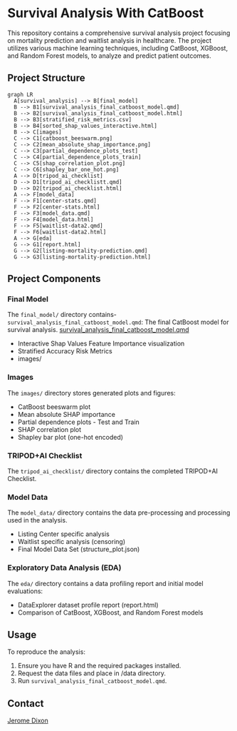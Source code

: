 # **Survival Analysis With CatBoost**

This repository contains a comprehensive survival analysis project focusing on mortality prediction and waitlist analysis in healthcare. The project utilizes various machine learning techniques, including CatBoost, XGBoost, and Random Forest models, to analyze and predict patient outcomes.

## Project Structure

```mermaid
graph LR
  A[survival_analysis] --> B[final_model]
  B --> B1[survival_analysis_final_catboost_model.qmd]
  B --> B2[survival_analysis_final_catboost_model.html]
  B --> B3[stratified_risk_metrics.csv]
  B --> B4[sorted_shap_values_interactive.html]
  B --> C[images]
  C --> C1[catboost_beeswarm.png]
  C --> C2[mean_absolute_shap_importance.png]
  C --> C3[partial_dependence_plots_test]
  C --> C4[partial_dependence_plots_train]
  C --> C5[shap_correlation_plot.png]
  C --> C6[shapley_bar_one_hot.png]
  A --> D[tripod_ai_checklist]
  D --> D1[tripod_ai_checklistt.qmd]
  D --> D2[tripod_ai_checklist.html]
  A --> F[model_data]
  F --> F1[center-stats.qmd]
  F --> F2[center-stats.html]
  F --> F3[model_data.qmd]
  F --> F4[model_data.html]
  F --> F5[waitlist-data2.qmd]
  F --> F6[waitlist-data2.html]
  A --> G[eda]
  G --> G1[report.html]
  G --> G2[listing-mortality-prediction.qmd]
  G --> G3[listing-mortality-prediction.html]
```


## Project Components  

### Final Model
The `final_model/` directory contains- `survival_analysis_final_catboost_model.qmd`: The final CatBoost model for survival analysis.
[survival_analysis_final_catboost_model.qmd](https://plotly-demo.s3.us-east-1.amazonaws.com/survival_analysis_final_catboost_model.html)
- Interactive Shap Values Feature Importance visualization
- Stratified Accuracy Risk Metrics
- images/

### Images
The `images/` directory stores generated plots and figures:
- CatBoost beeswarm plot
- Mean absolute SHAP importance
- Partial dependence plots - Test and Train
- SHAP correlation plot
- Shapley bar plot (one-hot encoded)

### TRIPOD+AI Checklist
The `tripod_ai_checklist/` directory contains the completed TRIPOD+AI Checklist.  

### Model Data
The `model_data/` directory contains the data pre-processing and processing used in the analysis.
- Listing Center specific analysis
- Waitlist specific analysis (censoring)
- Final Model Data Set (structure_plot.json)

### Exploratory Data Analysis (EDA)  
The `eda/` directory contains a data profiling report and initial model evaluations:
- DataExplorer dataset profile report (report.html)
- Comparison of CatBoost, XGBoost, and Random Forest models

## Usage
To reproduce the analysis:

1. Ensure you have R and the required packages installed.
2. Request the data files and place in /data directory.
3. Run `survival_analysis_final_catboost_model.qmd`.


## Contact

[Jerome Dixon](https://www.linkedin.com/in/jeromedixon3590/)